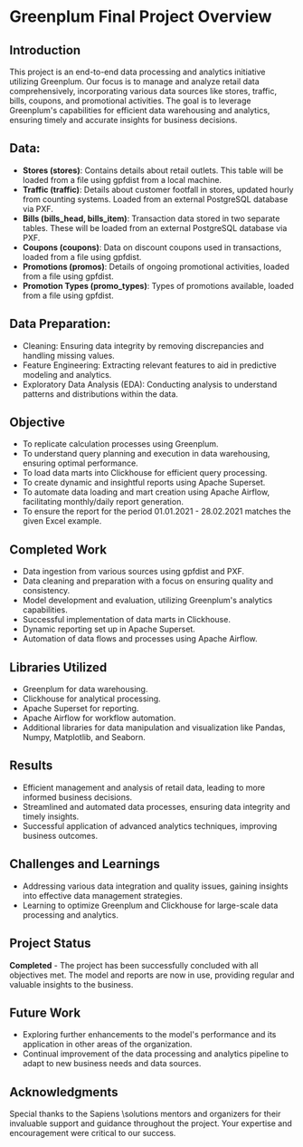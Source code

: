 # Greenplum Final Project Overview

## Introduction

This project is an end-to-end data processing and analytics initiative utilizing Greenplum. Our focus is to manage and analyze retail data comprehensively, incorporating various data sources like stores, traffic, bills, coupons, and promotional activities. The goal is to leverage Greenplum's capabilities for efficient data warehousing and analytics, ensuring timely and accurate insights for business decisions.

## Data:

* **Stores (stores)**: Contains details about retail outlets. This table will be loaded from a file using gpfdist from a local machine.
* **Traffic (traffic)**: Details about customer footfall in stores, updated hourly from counting systems. Loaded from an external PostgreSQL database via PXF.
* **Bills (bills_head, bills_item)**: Transaction data stored in two separate tables. These will be loaded from an external PostgreSQL database via PXF.
* **Coupons (coupons)**: Data on discount coupons used in transactions, loaded from a file using gpfdist.
* **Promotions (promos)**: Details of ongoing promotional activities, loaded from a file using gpfdist.
* **Promotion Types (promo_types)**: Types of promotions available, loaded from a file using gpfdist.

## Data Preparation:

* Cleaning: Ensuring data integrity by removing discrepancies and handling missing values.
* Feature Engineering: Extracting relevant features to aid in predictive modeling and analytics.
* Exploratory Data Analysis (EDA): Conducting analysis to understand patterns and distributions within the data.

## Objective

* To replicate calculation processes using Greenplum.
* To understand query planning and execution in data warehousing, ensuring optimal performance.
* To load data marts into Clickhouse for efficient query processing.
* To create dynamic and insightful reports using Apache Superset.
* To automate data loading and mart creation using Apache Airflow, facilitating monthly/daily report generation.
* To ensure the report for the period 01.01.2021 - 28.02.2021 matches the given Excel example.

## Completed Work

* Data ingestion from various sources using gpfdist and PXF.
* Data cleaning and preparation with a focus on ensuring quality and consistency.
* Model development and evaluation, utilizing Greenplum's analytics capabilities.
* Successful implementation of data marts in Clickhouse.
* Dynamic reporting set up in Apache Superset.
* Automation of data flows and processes using Apache Airflow.

## Libraries Utilized

* Greenplum for data warehousing.
* Clickhouse for analytical processing.
* Apache Superset for reporting.
* Apache Airflow for workflow automation.
* Additional libraries for data manipulation and visualization like Pandas, Numpy, Matplotlib, and Seaborn.

## Results

* Efficient management and analysis of retail data, leading to more informed business decisions.
* Streamlined and automated data processes, ensuring data integrity and timely insights.
* Successful application of advanced analytics techniques, improving business outcomes.

## Challenges and Learnings

* Addressing various data integration and quality issues, gaining insights into effective data management strategies.
* Learning to optimize Greenplum and Clickhouse for large-scale data processing and analytics.

## Project Status

**Completed** - The project has been successfully concluded with all objectives met. The model and reports are now in use, providing regular and valuable insights to the business.

## Future Work

* Exploring further enhancements to the model's performance and its application in other areas of the organization.
* Continual improvement of the data processing and analytics pipeline to adapt to new business needs and data sources.

## Acknowledgments

Special thanks to the Sapiens \solutions mentors and organizers for their invaluable support and guidance throughout the project. Your expertise and encouragement were critical to our success.

